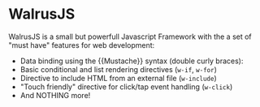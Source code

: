 # WalrusJS

WalrusJS is a small but powerfull Javascript Framework with the a set of "must have" features for web development:

  - Data binding using the {{Mustache}} syntax (double curly braces):
  - Basic conditional and list rendering directives (`w-if`, `w-for`)
  - Directive to include HTML from an external file (`w-include`)
  - "Touch friendly" directive for click/tap event handling (`w-click`)
  - And NOTHING more!